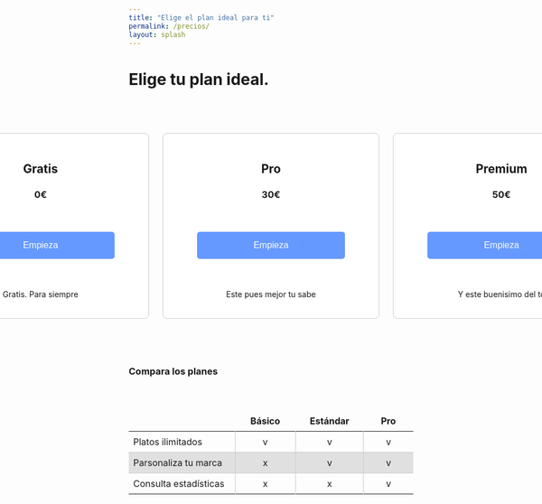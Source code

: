 ```yaml
---
title: "Elige el plan ideal para ti"
permalink: /precios/
layout: splash
---
```


# Elige tu plan ideal.

<style>

/* Aplicar un poco de margen superior al elemento <main> */
main {
    padding-top: 200px; /* Ajusta este valor según sea necesario para evitar el solapamiento */
}
  
.plan-container {
  display: flex;
  justify-content: center;
}

.plan {
  width: 400px; /* Ancho deseado de cada plan */
  padding: 20px;
  border: 1px solid #ccc;
  border-radius: 8px;
  background: white;
  text-align: center;
  margin-bottom: 60px; /* Espacio inferior entre cada plan */
  margin-top: 60px;
  margin-left: 12px;
  margin-right: 12px;
}

.plan-button {
  background-color: #6699ff; /* Cambio de color */
  color: white;
  border: none;
  padding: 15px 100px;
  margin: 40px;
  text-align: center;
  text-decoration: none;
  display: inline-block;
  font-size: 16px;
  border-radius: 5px;
  cursor: pointer;
}

.plan-button:hover {
  background-color: #4c80d9; /* Cambio de color en el hover */
}

  .table-container {
  margin-top: 60px; /* Ajusta el margen superior según sea necesario */
}

.table-container table {
  border-collapse: collapse;
   border: none; /* elimina los bordes de la tabla */
}

.table-container th, .table-container td {
  padding: 8px;
  border: 1px solid #ccc;
  text-align: left;
}

  .table-container th {
  background-color: transparent; /* Fondo transparente */
  border: none; /* Sin bordes */
}
  
  .table-container tbody tr:nth-child(even) {
  background-color: #e0e0e0; /* Cambia el color de fondo para las filas pares */
}

/* Elimina los bordes de las celdas exteriores */
.table-container th:first-child,
.table-container td:first-child {
  border-left: none;
}

.table-container th:last-child,
.table-container td:last-child {
  border-right: none;
}

  
/* Elimina la última línea horizontal */
.table-container tr:last-child th,
.table-container tr:last-child td {
  border-bottom: none;
}

/* Elimina la primera línea horizontal */
.table-container tr:first-child th,
.table-container tr:first-child td {
  border-top: none;
}

  /* Elimina la segunda línea horizontal */
.table-container tr:nth-child(2) th,
.table-container tr:nth-child(2) td {
  border-top: none;
}
</style>

<div class="plan-container">
  <div class="plan">
    <h2>Gratis</h2>
    <h3>0€</h3>
    <button class="plan-button" onclick="location.href='/payment_form/?plan=Gratis'">Empieza</button>
    <p>Gratis. Para siempre</p>
  </div>

  <div class="plan">
    <h2>Pro</h2>
    <h3>30€</h3>
    <button class="plan-button" onclick="location.href='/payment_form/?plan=Pro'">Empieza</button>
    <p>Este pues mejor tu sabe</p>
  </div>

  <div class="plan">
    <h2>Premium</h2>
    <h3>50€</h3>
    <button class="plan-button" onclick="location.href='/payment_form/?plan=Premium'">Empieza</button>
    <p>Y este buenisimo del to</p>
  </div>
</div>



<h3> Compara los planes </h3>

<div class="table-container">
  <table>
    <thead>
      <tr>
        <th style="width: 400px;"></th>
        <th style="width: 200px;text-align: center;">Básico</th>
        <th style="width: 200px;text-align: center;">Estándar</th>
        <th style="width: 200px;text-align: center;">Pro</th>
      </tr>
    </thead>
    <tbody>
      <tr>
        <td style="width: 400px;">Platos ilimitados</td>
        <td style="width: 200px;text-align: center;">v</td>
        <td style="width: 200px;text-align: center;">v</td>
        <td style="width: 200px;text-align: center;">v</td>
      </tr>
      <tr>
        <td style="width: 400px;">Parsonaliza tu marca</td>
        <td style="width: 200px;text-align: center;">x</td>
        <td style="width: 200px;text-align: center;">v</td>
        <td style="width: 200px;text-align: center;">v</td>
      </tr>
      <tr>
        <td style="width: 400px;">Consulta estadísticas</td>
        <td style="width: 200px;text-align: center;">x</td>
        <td style="width: 200px;text-align: center;">x</td>
        <td style="width: 200px;text-align: center;">v</td>
      </tr>
    </tbody>
  </table>
</div>

